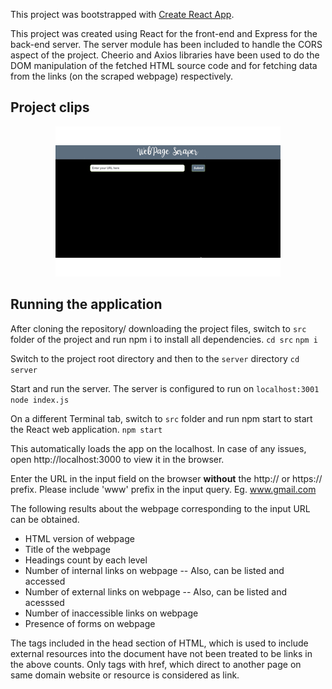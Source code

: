 This project was bootstrapped with [Create React App](https://github.com/facebook/create-react-app).

This project was created using React for the front-end and Express for the back-end server. The server module has been included to handle the CORS aspect of the project. Cheerio and Axios libraries have been used to do the DOM manipulation of the fetched HTML source code and for fetching data from the links (on the scraped webpage) respectively.

## Project clips
<p align="center">
  <img src="src/assets/webpage scraper.gif"/>
  </p>


## Running the application

After cloning the repository/ downloading the project files, switch to `src` folder of the project and run npm i to install all dependencies. 
`cd src`
`npm i`

Switch to the project root directory and then to the `server` directory 
`cd server`

Start and run the server. The server is configured to run on `localhost:3001`
`node index.js`

On a different Terminal tab, switch to `src` folder and run npm start to start the React web application. 
`npm start`

This automatically loads the app on the localhost. In case of any issues, open http://localhost:3000 to view it in the browser.

Enter the URL in the input field on the browser **without** the http:// or https:// prefix. Please include 'www' prefix in the input query. Eg. www.gmail.com 

The following results about the webpage corresponding to the input URL can be obtained.

   * HTML version of webpage
   * Title of the webpage
   * Headings count by each level
   * Number of internal links on webpage -- Also, can be listed and accessed 
   * Number of external links on webpage -- Also, can be listed and acesssed
   * Number of inaccessible links on webpage
   * Presence of forms on webpage

The <link> tags included in the head section of HTML, which is used to include external resources into the document have not been treated to be links in the above counts. Only <a> tags with href, which direct to another page on same domain website or resource is considered as link. 








